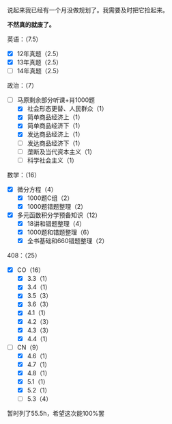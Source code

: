 
说起来我已经有一个月没做规划了。我需要及时把它捡起来。

**不然真的就废了。**

英语：（7.5）
- [x] 12年真题（2.5）
- [x] 13年真题（2.5）
- [ ] 14年真题（2.5）

政治：（7）
- [ ] 马原剩余部分听课+肖1000题
	- [x] 社会形态更替、人民群众（1）
	- [x] 简单商品经济上（1）
	- [x] 简单商品经济下（1）
	- [x] 发达商品经济上（1）
	- [ ] 发达商品经济下（1）
	- [ ] 垄断及当代资本主义（1）
	- [ ] 科学社会主义（1）

数学：（16）
- [x] 微分方程（4）
	- [x] 1000题C组（2）
	- [x] 1000题错题整理（2）
- [x] 多元函数积分学预备知识（12）
	- [x] 18讲和错题整理（4）
	- [x] 1000题和错题整理（6）
	- [x] 全书基础和660错题整理（2）

408：（25）
- [x] CO（16）
	- [x] 3.3（1）
	- [x] 3.4（1）
	- [x] 3.5（3）
	- [x] 3.6（3）
	- [x] 4.1（1）
	- [x] 4.2（3）
	- [x] 4.3（3）
	- [x] 4.4（1）
- [ ] CN（9）
	- [x] 4.6（1）
	- [x] 4.7（1）
	- [x] 4.8（1）
	- [x] 5.1（1）
	- [x] 5.2（1）
	- [ ] 5.3（4）

暂时列了55.5h，希望这次能100%罢